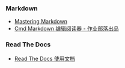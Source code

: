 ### Markdown

* [Mastering Markdown](https://guides.github.com/features/mastering-markdown/)
* [Cmd Markdown 编辑阅读器 - 作业部落出品](https://www.zybuluo.com/mdeditor)

### Read The Docs

* [Read The Docs 使用文档](https://readthedocs.readthedocs.io/zh_CN/latest/)

